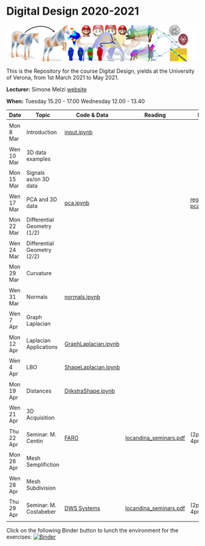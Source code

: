# Digital Design 2020-2021

![alt text](teaser.png)


This is the Repository for the course Digital Design, yields at the University of Verona, from 1st March 2021 to May 2021.

**Lecturer:** Simone Melzi [website](https://sites.google.com/site/melzismn/)

**When:** Tuesday    15.20 - 17.00
      Wednesday  12.00 - 13.40
      


**Date** | **Topic** | **Code & Data** | **Reading** | **Extra**
------------ | ------------- | ------------ | ------------ | ------------
| | |
Mon 8 Mar | Introduction | [input.ipynb](https://github.com/melzismn/Digital-Design-2020-2021/blob/master/input.ipynb) | | |
| | |
Wen 10 Mar | 3D data examples | | |
| | |
Mon 15 Mar | Signals as/on 3D data  | | | |
| | |
Wen 17 Mar | PCA and 3D data  | [pca.ipynb](https://github.com/melzismn/Digital-Design-2020-2021/blob/master/pca.ipynb) | | [regularized pca](http://www.cs.technion.ac.il/~ron/PAPERS/Journal/AflaloKimmel2017.pdf) |
| | |
Mon 22 Mar | Differential Geometry (1/2) | | | |
| | |
Wen 24 Mar | Differential Geometry (2/2) | | | |
| | |
Mon 29 Mar | Curvature | | | |
| | |
Wen 31 Mar | Normals | [normals.ipynb](https://github.com/melzismn/Digital-Design-2020-2021/blob/master/normals.ipynb) | | |
| | |
Wen 7 Apr | Graph Laplacian | | | |
| | |
Mon 12 Apr | Laplacian Applications | [GraphLaplacian.ipynb](https://github.com/melzismn/Digital-Design-2020-2021/blob/master/GraphLaplacian.ipynb)| | |
| | |
Wen 4 Apr | LBO | [ShapeLaplacian.ipynb](https://github.com/melzismn/Digital-Design-2020-2021/blob/master/ShapeLaplacian.ipynb) | | |
| | |
Mon 19 Apr | Distances | [DijkstraShape.ipynb](https://github.com/melzismn/Digital-Design-2020-2021/blob/master/DijkstraShape.ipynb)| | |
| | |
Wen 21 Apr | 3D Acquisition | | | |
| | |
Thu 22 Apr | Seminar: M. Centin | [FARO](https://github.com/melzismn/Digital-Design-2020-2021/blob/master/locandina_seminars.pdf)| [locandina_seminars.pdf](https://www.faro.com/) | (2pm - 4pm)|
| | |
Mon 26 Apr | Mesh Semplifiction | | | |
| | |
Wen 28 Apr | Mesh Subdivision | | | |
| | |
Thu 29 Apr | Seminar: M. Costabeber | [DWS Systems](https://www.dwssystems.com/) | [locandina_seminars.pdf](https://github.com/melzismn/Digital-Design-2020-2021/blob/master/locandina_seminars.pdf) | (2pm - 4pm)|
| | |


Click on the following Binder button to lunch the environment for the exercises: [![Binder](https://mybinder.org/badge_logo.svg)](https://mybinder.org/v2/gh/melzismn/Digital-Design-2020-2021/master)
